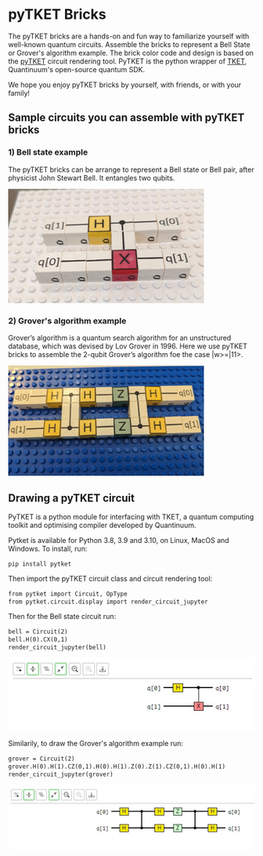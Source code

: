 #  pyTKET Bricks

The pyTKET bricks are a hands-on and fun way to familiarize yourself with well-known quantum circuits. Assemble the bricks to represent a Bell State or Grover's algorithm example. The brick color code and design is based on the [pyTKET](https://cqcl.github.io/pytket/manual/index.html) circuit rendering tool. PyTKET is the python wrapper of [TKET](https://www.quantinuum.com/developers/tket), Quantinuum's open-source quantum SDK. 

We hope you enjoy pyTKET bricks by yourself, with friends, or with your family!


## Sample circuits you can assemble with pyTKET bricks

### 1) Bell state example

The pyTKET bricks can be arrange to represent a Bell state or Bell pair, after physicist John Stewart Bell. It entangles two qubits. 

<img src="Images/Bell.jpg" width="400" >


### 2) Grover's algorithm example

Grover’s algorithm is a quantum search algorithm for an unstructured database, which was devised by Lov Grover in 1996. Here we use pyTKET bricks to assemble the 2-qubit Grover’s algorithm foe the case |w>=|11>.

<img src="Images/Grover.jpg" width="400" >

## Drawing a pyTKET circuit

PyTKET is a python module for interfacing with TKET, a quantum computing toolkit and optimising compiler developed by Quantinuum.

Pytket is available for Python 3.8, 3.9 and 3.10, on Linux, MacOS and Windows. To install, run:

```shell
pip install pytket
```

Then import the pyTKET circuit class and circuit rendering tool:

```shell
from pytket import Circuit, OpType
from pytket.circuit.display import render_circuit_jupyter
```

Then for the Bell state circuit run:
```shell
bell = Circuit(2)
bell.H(0).CX(0,1)
render_circuit_jupyter(bell)
```
<img src="Images/Bell_pytket.jpg" width="600" >

Similarily, to draw the Grover's algorithm example run:
```shell
grover = Circuit(2)
grover.H(0).H(1).CZ(0,1).H(0).H(1).Z(0).Z(1).CZ(0,1).H(0).H(1)
render_circuit_jupyter(grover)
```
<img src="Images/Grover_pytket.jpg" width="600" >
